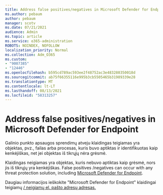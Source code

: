```yaml
---
title: Address false positives/negatives in Microsoft Defender for Endpoint
ms.author: pebaum
author: pebaum
manager: scotv
ms.date: 07/21/2021
audience: Admin
ms.topic: article
ms.service: o365-administration
ROBOTS: NOINDEX, NOFOLLOW
localization_priority: Normal
ms.collection: Adm_O365
ms.custom:
- "9007385"
- "12446"
ms.openlocfilehash: b595cd789ac593ee2f48752ac3e483280350018d
ms.sourcegitcommit: ab75f66355116e995b3cb5505465b31989339e28
ms.translationtype: MT
ms.contentlocale: lt-LT
ms.lasthandoff: 08/13/2021
ms.locfileid: "58313257"
---
```

# <a name="address-false-positivesnegatives-in-microsoft-defender-for-endpoint"></a>Address false positives/negatives in Microsoft Defender for Endpoint

Galinio punkto apsaugos sprendimų atveju klaidingas teigiamas yra objektas, pvz., failas arba procesas, kuris buvo aptiktas ir identifikuotas kaip kenkėjiškas, net jei objektas iš tikrųjų nėra grėsmė. 

Klaidingas neigiamas yra objektas, kuris nebuvo aptiktas kaip grėsmė, nors jis iš tikrųjų yra kenkėjiškas. False positives /negatives can occur with any threat protection solution, including [Microsoft Defender for Endpoint](https://docs.microsoft.com/microsoft-365/security/defender-endpoint/microsoft-defender-endpoint).

Daugiau informacijos ieškokite "Microsoft Defender for Endpoint" klaidingai teigiamų [/ neigiamų el. pašto adresų adresas.](https://docs.microsoft.com/microsoft-365/security/defender-endpoint/defender-endpoint-false-positives-negatives)
